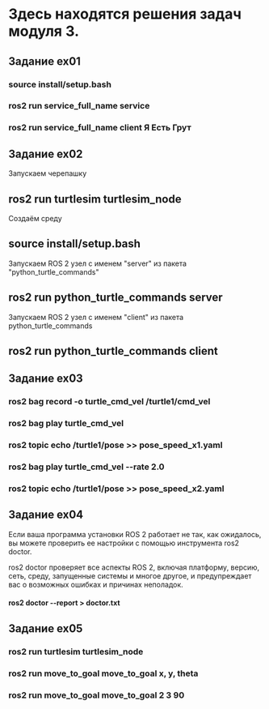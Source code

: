 # Здесь находятся решения задач модуля 3.

## Задание ex01
### source install/setup.bash
### ros2 run service_full_name service
### ros2 run service_full_name client Я Есть Грут

## Задание ex02

Запускаем черепашку
## ros2 run turtlesim turtlesim_node

Создаём среду
## source install/setup.bash

Запускаем ROS 2 узел с именем "server" из пакета "python_turtle_commands"
## ros2 run python_turtle_commands server
Запускаем ROS 2 узел с именем "client" из пакета python_turtle_commands
## ros2 run python_turtle_commands client

## Задание ex03

### ros2 bag record -o turtle_cmd_vel /turtle1/cmd_vel

### ros2 bag play turtle_cmd_vel

### ros2 topic echo /turtle1/pose >> pose_speed_x1.yaml

### ros2 bag play turtle_cmd_vel --rate 2.0

### ros2 topic echo /turtle1/pose >> pose_speed_x2.yaml

## Задание ex04
Если ваша программа установки ROS 2 работает не так, как ожидалось, вы можете проверить ее настройки с помощью инструмента ros2 doctor.

ros2 doctor проверяет все аспекты ROS 2, включая платформу, версию, сеть, среду, запущенные системы и многое другое, и предупреждает вас о возможных ошибках и причинах неполадок.

#### ros2 doctor --report > doctor.txt

## Задание ex05

### ros2 run turtlesim turtlesim_node
### ros2 run move_to_goal move_to_goal x, y, theta
### ros2 run move_to_goal move_to_goal 2 3 90
